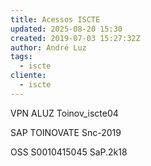 ```yaml
---
title: Acessos ISCTE
updated: 2025-08-20 15:30
created: 2019-07-03 15:27:32Z
author: André Luz
tags:
  - iscte
cliente:
  - iscte
---
```


VPN
ALUZ
Toinov_iscte04

SAP
TOINOVATE
Snc-2019

OSS
S0010415045
SaP.2k18